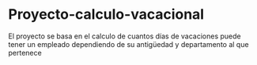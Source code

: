 # Proyecto-calculo-vacacional
El proyecto se basa en el calculo de cuantos días de vacaciones puede tener un empleado dependiendo de su antigüedad y departamento al que pertenece
